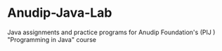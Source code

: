 # Anudip-Java-Lab
Java assignments and practice programs for Anudip Foundation's (PIJ ) "Programming in Java" course
